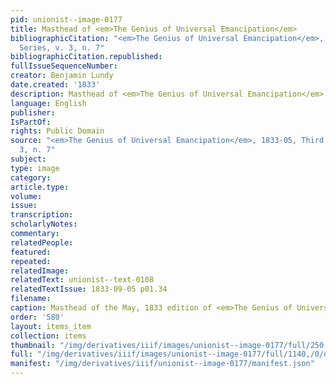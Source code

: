 ```yaml
---
pid: unionist--image-0177
title: Masthead of <em>The Genius of Universal Emancipation</em>
bibliographicCitation: "<em>The Genius of Universal Emancipation</em>, 1833-05, Third
  Series, v. 3, n. 7"
bibliographicCitation.republished: 
fullIssueSequenceNumber: 
creator: Benjamin Lundy
date.created: '1833'
description: Masthead of <em>The Genius of Universal Emancipation</em>
language: English
publisher: 
IsPartOf: 
rights: Public Domain
source: "<em>The Genius of Universal Emancipation</em>, 1833-05, Third Series, v.
  3, n. 7"
subject: 
type: image
category: 
article.type: 
volume: 
issue: 
transcription: 
scholarlyNotes: 
commentary: 
relatedPeople: 
featured: 
repeated: 
relatedImage: 
relatedText: unionist--text-0108
relatedTextIssue: 1833-09-05 p01.34
filename: 
caption: Masthead of the May, 1833 edition of <em>The Genius of Universal Emancipation</em>
order: '580'
layout: items_item
collection: items
thumbnail: "/img/derivatives/iiif/images/unionist--image-0177/full/250,/0/default.jpg"
full: "/img/derivatives/iiif/images/unionist--image-0177/full/1140,/0/default.jpg"
manifest: "/img/derivatives/iiif/unionist--image-0177/manifest.json"
---
```


